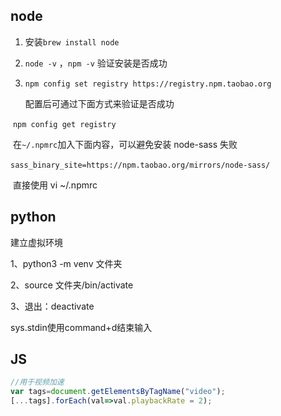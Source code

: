 ## node

1. 安装`brew install node`

2. `node -v` ，`npm -v` 验证安装是否成功

3. `npm config set registry https://registry.npm.taobao.org`

   配置后可通过下面方式来验证是否成功

​       `npm config get registry`

​       在` ~/.npmrc `加入下面内容，可以避免安装 node-sass 失败

​        `sass_binary_site=https://npm.taobao.org/mirrors/node-sass/`

​	   直接使用 vi ~/.npmrc

## python

建立虚拟环境

1、python3 -m venv  文件夹

2、source 文件夹/bin/activate

3、退出：deactivate

sys.stdin使用command+d结束输入

## JS

```js
//用于视频加速
var tags=document.getElementsByTagName("video");
[...tags].forEach(val=>val.playbackRate = 2);
```





